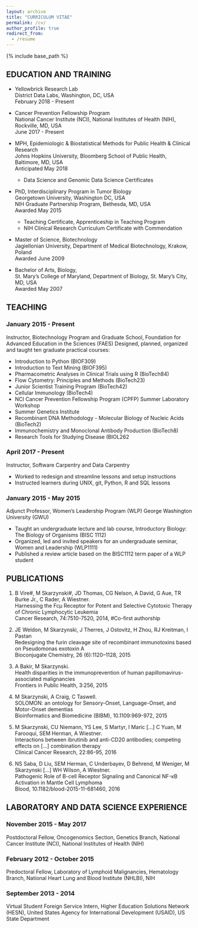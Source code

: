 ```yaml
---
layout: archive
title: "CURRICULUM VITAE"
permalink: /cv/
author_profile: true
redirect_from:
  - /resume
---
```


{% include base_path %}

## EDUCATION AND TRAINING

- Yellowbrick Research Lab
<br>District Data Labs, Washington, DC, USA
<br>February 2018 - Present

- Cancer Prevention Fellowship Program
<br>National Cancer Institute (NCI), National Institutes of Health (NIH), Rockville, MD, USA
<br>June 2017 - Present

- MPH, Epidemiologic & Biostatistical Methods for Public Health & Clinical Research
<br>Johns Hopkins University, Bloomberg School of Public Health, Baltimore, MD, USA
<br>Anticipated May 2018
    - Data Science and Genomic Data Science Certificates

- PhD, Interdisciplinary Program in Tumor Biology
<br>Georgetown University, Washington DC, USA
<br>NIH Graduate Partnership Program, Bethesda, MD, USA
<br>Awarded May 2015
    - Teaching Certificate, Apprenticeship in Teaching Program
    - NIH Clinical Research Curriculum Certificate with Commendation

- Master of Science, Biotechnology
<br>Jagiellonian University, Department of Medical Biotechnology, Krakow, Poland
<br>Awarded June 2009

- Bachelor of Arts, Biology,
<br>St. Mary’s College of Maryland, Department of Biology, St. Mary’s City, MD, USA
<br>Awarded May 2007

## TEACHING

### January 2015 - Present
Instructor, Biotechnology Program and Graduate School, Foundation for Advanced Education in the Sciences (FAES)
Designed, planned, organized and taught ten graduate practical courses:
- Introduction to Python (BIOF309)
- Introduction to Text Mining (BIOF395)
- Pharmacometric Analyses in Clinical Trials using R (BioTech84)
- Flow Cytometry: Principles and Methods (BioTech23)
- Junior Scientist Training Program (BioTech42)
- Cellular Immunology (BioTech4)
- NCI Cancer Prevention Fellowship Program (CPFP) Summer Laboratory Workshop
- Summer Genetics Institute
- Recombinant DNA Methodology - Molecular Biology of Nucleic Acids (BioTech2)
- Immunochemistry and Monoclonal Antibody Production (BioTech8)
- Research Tools for Studying Disease (BIOL262

### April 2017 - Present
Instructor, Software Carpentry and Data Carpentry
- Worked to redesign and streamline lessons and setup instructions
- Instructed learners during UNIX, git, Python, R and SQL lessons

### January 2015 - May 2015
Adjunct Professor, Women’s Leadership Program (WLP) George Washington University (GWU)
- Taught an undergraduate lecture and lab course, Introductory Biology: The Biology of Organisms (BISC 1112)
- Organized, led and invited speakers for an undergraduate seminar, Women and Leadership (WLP1111)
- Published a review article based on the BISC1112 term paper of a WLP student

## PUBLICATIONS

1.	B Vire#, M Skarzynski#, JD Thomas, CG Nelson, A David, G Aue, TR Burke Jr., C Rader, A Wiestner.
<br>Harnessing the Fcμ Receptor for Potent and Selective Cytotoxic Therapy of Chronic Lymphocytic Leukemia
<br>Cancer Research, 74:7510-7520, 2014, #Co-first authorship

2.	JE Weldon, M Skarzynski, J Therres, J Ostovitz, H Zhou, RJ Kreitman, I Pastan
<br>Redesigning the furin cleavage site of recombinant immunotoxins based on Pseudomonas exotoxin A
<br>Bioconjugate Chemistry, 26 (6):1120–1128, 2015

3.	A Bakir, M Skarzynski.
<br>Health disparities in the immunoprevention of human papillomavirus-associated malignancies
<br>Frontiers in Public Health, 3:256, 2015

4.	M Skarzynski, A Craig, C Taswell.
<br>SOLOMON: an ontology for Sensory-Onset, Language-Onset, and Motor-Onset dementias
<br>Bioinformatics and Biomedicine (BIBM), 10.1109:969-972, 2015

5.	M Skarzynski, CU Niemann, YS Lee, S Martyr, I Maric […] C Yuan, M  Farooqui, SEM Herman, A Wiestner.
<br>Interactions between ibrutinib and anti-CD20 antibodies; competing effects on […] combination therapy
<br>Clinical Cancer Research, 22:86-95, 2016

6.	NS Saba, D Liu, SEM Herman, C Underbayev, D Behrend, M Weniger, M Skarzynski […] WH Wilson, A Wiestner.
<br>Pathogenic Role of B-cell Receptor Signaling and Canonical NF-κB Activation in Mantle Cell Lymphoma
<br>Blood, 10.1182/blood-2015-11-681460, 2016

## LABORATORY AND DATA SCIENCE EXPERIENCE

### November 2015 - May 2017
Postdoctoral Fellow, Oncogenomics Section, Genetics Branch, National Cancer Institute (NCI), National Institutes of Health (NIH)

### February 2012 - October 2015
Predoctoral Fellow, Laboratory of Lymphoid Malignancies, Hematology Branch, National Heart Lung and Blood Institute (NHLBI), NIH

### September 2013 - 2014
Virtual Student Foreign Service Intern, Higher Education Solutions Network (HESN), United States Agency for International Development (USAID), US State Department

